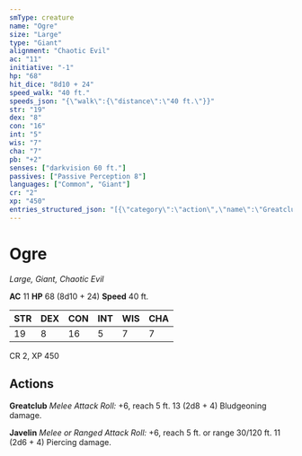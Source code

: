 ```yaml
---
smType: creature
name: "Ogre"
size: "Large"
type: "Giant"
alignment: "Chaotic Evil"
ac: "11"
initiative: "-1"
hp: "68"
hit_dice: "8d10 + 24"
speed_walk: "40 ft."
speeds_json: "{\"walk\":{\"distance\":\"40 ft.\"}}"
str: "19"
dex: "8"
con: "16"
int: "5"
wis: "7"
cha: "7"
pb: "+2"
senses: ["darkvision 60 ft."]
passives: ["Passive Perception 8"]
languages: ["Common", "Giant"]
cr: "2"
xp: "450"
entries_structured_json: "[{\"category\":\"action\",\"name\":\"Greatclub\",\"text\":\"*Melee Attack Roll:* +6, reach 5 ft. 13 (2d8 + 4) Bludgeoning damage.\",\"kind\":\"Melee Attack Roll\",\"to_hit\":\"+6\",\"range\":\"5 ft\",\"damage\":\"13 (2d8 + 4) Bludgeoning\"},{\"category\":\"action\",\"name\":\"Javelin\",\"text\":\"*Melee or Ranged Attack Roll:* +6, reach 5 ft. or range 30/120 ft. 11 (2d6 + 4) Piercing damage.\",\"damage\":\"11 (2d6 + 4) Piercing\"}]"
---
```


# Ogre
*Large, Giant, Chaotic Evil*

**AC** 11
**HP** 68 (8d10 + 24)
**Speed** 40 ft.

| STR | DEX | CON | INT | WIS | CHA |
| --- | --- | --- | --- | --- | --- |
| 19 | 8 | 16 | 5 | 7 | 7 |

CR 2, XP 450

## Actions

**Greatclub**
*Melee Attack Roll:* +6, reach 5 ft. 13 (2d8 + 4) Bludgeoning damage.

**Javelin**
*Melee or Ranged Attack Roll:* +6, reach 5 ft. or range 30/120 ft. 11 (2d6 + 4) Piercing damage.
